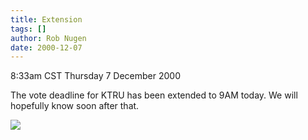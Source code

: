 ```yaml
---
title: Extension
tags: []
author: Rob Nugen
date: 2000-12-07
---
```


<title>Extending the vote deadline</title>
<p class=date>8:33am CST Thursday 7 December 2000

<p>The vote deadline for KTRU has been extended to 9AM today.  We will
hopefully know soon after that.

<p><img src='/images/rob/wL-ROB.gif'>

